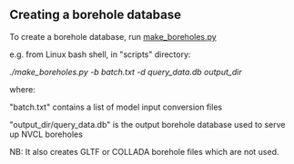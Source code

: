 ## Creating a borehole database 

To create a borehole database, run [make_boreholes.py](make_boreholes.py)

e.g. from Linux bash shell, in "scripts" directory:

_./make_boreholes.py -b batch.txt -d query_data.db output_dir_

where: 

  "batch.txt" contains a list of model input conversion files

  "output_dir/query_data.db" is the output borehole database used to serve up NVCL boreholes

NB: It also creates GLTF or COLLADA borehole files which are not used.

